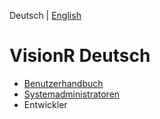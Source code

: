 <!-- TITLE: VisionR Wiki -->
<!-- SUBTITLE: Dokumentation der VisionR Software -->

Deutsch | [English](/home-en)
# VisionR Deutsch
* [Benutzerhandbuch](de/user-guide)
* [Systemadministratoren](de/admin-guide)
* Entwickler